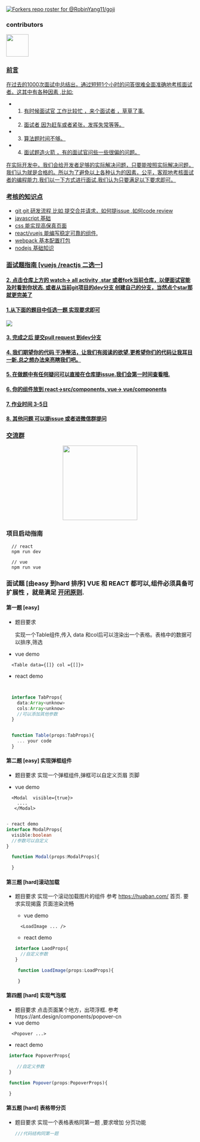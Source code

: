 

[![Forkers repo roster for @RobinYang11/goji](https://reporoster.com/forks/RobinYang11/goji)](https://github.com/RobinYang11/goji/network/members)

### contributors
<a href="https://github.com/mfts2048">
<img  style="border-radius:10;width:60px" src="https://avatars.githubusercontent.com/u/44958959?s=120&v=4" />
</>
  

### 前言

在过去的1000次面试中总结出，通过短短1个小时的问答很难全面准确地考核面试者。这其中有各种因素 ,比如:
- 1. 有时候面试官 工作比较忙 ，来个面试者 ，草草了事.
- 2. 面试者 因为赶车或者紧张，发挥失常等等。
- 3. 算法题时间不够。
- 4. 面试题造火箭 ，有的面试官问些一些很偏的问题。

在实际开发中，我们会给开发者足够的实际解决问题，只要能按照实际解决问题，我们认为就是合格的。所以为了避免以上各种认为的因素，公平，客观地考核面试者的编程能力,我们以一下方式进行面试.我们认为只要满足以下要求即可。
### 考核的知识点
- git  git 研发流程 比如 提交合并请求，如何提issue ,如何code review
- javascript 基础 
- css 能实现高保真页面
- react/vuejs 能编写稳定可靠的组件.
- webpack 基本配置打包
- nodejs 基础知识


### 面试题指南 [vuejs /reactjs 二选一]
#### 2. 点击仓库上方的 watch-> all activity ,star 或者fork当前仓库，以便面试官能及时看到你状态. 或者从当前git项目的dev分支 创建自己的分支，当然点个star那就更完美了

#### 1.从下面的题目中任选一题  实现要求即可

<img src="https://cdn.discordapp.com/attachments/1008571138361790464/1087958032488603698/image.png">

#### 3. 完成之后 提交pull request 到dev分支
#### 4. 我们期望你的代码 干净整洁，让我们有阅读的欲望.更希望你们的代码让我耳目一新.总之想办法来亮瞎我们吧。

#### 5. 在做题中有任何疑问可以直接在仓库提issue.我们会第一时间查看哦.
#### 6. 你的组件放到 react->src/components, vue-> vue/components
####  7. 作业时间 3-5日
####  8. 其他问题 可以提issue 或者进微信群提问


### 交流群

<p align="center">
  <a>
    <img width="200" src="https://cdn.discordapp.com/attachments/544853878651355148/1087726253425045584/mmqrcode1679404327171.png">
  </a>
</p>

### 项目启动指南
```shell
  // react  
  npm run dev

  // vue
  npm run vue
```




### 面试题 [由easy 到hard 排序]  VUE 和 REACT 都可以,组件必须具备可扩展性 ，就是满足 <b> <a href="https://zh.wikipedia.org/wiki/%E5%BC%80%E9%97%AD%E5%8E%9F%E5%88%99"> 开闭原则</a></b>.


#### 第一题 [easy]
- 题目要求

  实现一个Table组件,传入 data 和col后可以渲染出一个表格。表格中的数据可以排序,筛选

- vue demo
```vue
  <Table data={[]} col ={[]}> 
```

- react demo 
```typescript


  interface TabProps{
    data:Array<unknow> 
    cols:Array<unknow> 
    //可以添加其他参数
  }


  function Table(props:TabProps){
    ... your code
  }

```


#### 第二题 [easy] 实现弹框组件
 - 题目要求
  实现一个弹框组件,弹框可以自定义页眉 页脚

  - vue demo
  ```vue
    <Modal  visible={true}>
      ....
     </Modal>
  ```

  ``` typescript

  - react demo
  interface ModalProps{
    visible:boolean
    //参数可以自定义
  }

    function Modal(props:ModalProps){

    }

  ```   
#### 第三题 [hard]滚动加载
- 题目要求
  实现一个滚动加载图片的组件 参考 https://huaban.com/ 首页.
  要求实现揭露 页面渲染流畅
  - vue demo
  ```vue
    <LoadImage ... />
  ```
  
  - react demo
   ``` typescript
   interface LaodProps{
     //自定义参数
   }

    function LoadImage(props:LoadProps){

    }
  ```

####  第四题 [hard] 实现气泡框
- 题目要求
 点击页面某个地方，出项浮框. 参考https://ant.design/components/popover-cn
- vue demo

```vue 
  <Popover ...>
```

- react demo 
 ```typescript
  interface PopoverProps{

     //自定义参数
  }

  function Popover(props:PopoverProps){

  }

 ```

 #### 第五题 [hard] 表格带分页

- 题目要求
  实现一个表格表格同第一题 ,要求增加 分页功能
  ```typescript 
  ///代码结构同第一题
  ``` 
 












  
